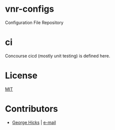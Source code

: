 # vnr-configs

Configuration File Repository

# ci

Concourse cicd (mostly unit testing) is defined here.

# License
[MIT](https://tldrlegal.com/license/mit-license)

# Contributors
* [George Hicks](https://github.com/hicksg/) | [e-mail](mailto:george.hicks@hpe.com)
